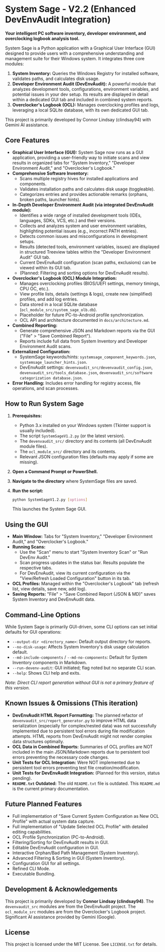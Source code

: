 # System Sage - V2.2 (Enhanced DevEnvAudit Integration)

**Your intelligent PC software inventory, developer environment, and overclocking logbook analysis tool.**

System Sage is a Python application with a Graphical User Interface (GUI) designed to provide users with a comprehensive understanding and management suite for their Windows system. It integrates three core modules:
1.  **System Inventory:** Queries the Windows Registry for installed software, validates paths, and calculates disk usage.
2.  **Developer Environment Audit (DevEnvAudit):** A powerful module that analyzes development tools, configurations, environment variables, and potential issues in your dev setup. Its results are displayed in detail within a dedicated GUI tab and included in combined system reports.
3.  **Overclocker's Logbook (OCL):** Manages overclocking profiles and logs, leveraging a local SQLite database, with its own dedicated GUI tab.

This project is primarily developed by Connor Lindsay (clindsay94) with Gemini AI assistance.

## Core Features

*   **Graphical User Interface (GUI):** System Sage now runs as a GUI application, providing a user-friendly way to initiate scans and view results in organized tabs for "System Inventory," "Developer Environment Audit," and "Overclocker's Logbook."
*   **Comprehensive Software Inventory:**
    *   Scans multiple registry hives for installed applications and components.
    *   Validates installation paths and calculates disk usage (toggleable).
    *   Categorizes entries and provides actionable remarks (orphans, broken paths, launcher hints).
*   **In-Depth Developer Environment Audit (via integrated DevEnvAudit module):**
    *   Identifies a wide range of installed development tools (IDEs, languages, SDKs, VCS, etc.) and their versions.
    *   Collects and analyzes system and user environment variables, highlighting potential issues (e.g., incorrect PATH entries).
    *   Detects common issues and misconfigurations in development setups.
    *   Results (detected tools, environment variables, issues) are displayed in structured Treeview tables within the "Developer Environment Audit" GUI tab.
    *   Current DevEnvAudit configuration (scan paths, exclusions) can be viewed within its GUI tab.
    *   (Planned: Filtering and sorting options for DevEnvAudit results).
*   **Overclocker's Logbook (OCL) Module Integration:**
    *   Manages overclocking profiles (BIOS/UEFI settings, memory timings, CPU OC, etc.).
    *   View profile lists, details (settings & logs), create new (simplified) profiles, and add log entries.
    *   Data stored in a local SQLite database (`ocl_module_src/system_sage_olb.db`).
    *   Placeholder for future PC-to-Android profile synchronization.
    *   OCL API and architecture documented in `docs/architecture.md`.
*   **Combined Reporting:**
    *   Generate comprehensive JSON and Markdown reports via the GUI ("File" > "Save Combined Report").
    *   Reports include full data from System Inventory and Developer Environment Audit scans.
*   **Externalized Configuration:**
    *   SystemSage keywords/hints: `systemsage_component_keywords.json`, `systemsage_launcher_hints.json`.
    *   DevEnvAudit settings: `devenvaudit_src/devenvaudit_config.json`, `devenvaudit_src/tools_database.json`, `devenvaudit_src/software categorization database.json`.
*   **Error Handling:** Includes error handling for registry access, file operations, and scan processes.

## How to Run System Sage

1.  **Prerequisites:**
    *   Python 3.x installed on your Windows system (Tkinter support is usually included).
    *   The script `SystemSageV1.2.py` (or the latest version).
    *   The `devenvaudit_src/` directory and its contents (all DevEnvAudit module files).
    *   The `ocl_module_src/` directory and its contents.
    *   Relevant JSON configuration files (defaults may apply if some are missing).

2.  **Open a Command Prompt or PowerShell.**
3.  **Navigate to the directory** where SystemSage files are saved.
4.  **Run the script:**
    ```sh
    python SystemSageV1.2.py [options]
    ```
    This launches the System Sage GUI.

## Using the GUI

*   **Main Window:** Tabs for "System Inventory," "Developer Environment Audit," and "Overclocker's Logbook."
*   **Running Scans:**
    *   Use the "Scan" menu to start "System Inventory Scan" or "Run DevEnv Audit."
    *   Scan progress updates in the status bar. Results populate the respective tabs.
    *   For DevEnvAudit, view its current configuration via the "View/Refresh Loaded Configuration" button in its tab.
*   **OCL Profiles:** Managed within the "Overclocker's Logbook" tab (refresh list, view details, save new, add log).
*   **Saving Reports:** "File" > "Save Combined Report (JSON & MD)" saves System Inventory and DevEnvAudit data.

## Command-Line Options

While System Sage is primarily GUI-driven, some CLI options can set initial defaults for GUI operations:
*   `--output-dir <directory_name>`: Default output directory for reports.
*   `--no-disk-usage`: Affects System Inventory's disk usage calculation default.
*   `--md-include-components` / `--md-no-components`: Default for System Inventory components in Markdown.
*   `--run-devenv-audit`: GUI initiated; flag noted but no separate CLI scan.
*   `--help`: Shows CLI help and exits.

*Note: Direct CLI report generation without GUI is not a primary feature of this version.*

## Known Issues & Omissions (This iteration)

*   **DevEnvAudit HTML Report Formatting:** The planned refactor of `devenvaudit_src/report_generator.py` to improve HTML data serialization (especially for complex/nested data) was not successfully implemented due to persistent tool errors during file modification attempts. HTML reports from DevEnvAudit might not render complex data structures optimally.
*   **OCL Data in Combined Reports:** Summaries of OCL profiles are NOT included in the main JSON/Markdown reports due to persistent tool errors preventing the necessary code changes.
*   **Unit Tests for OCL Integration:** Were NOT implemented due to persistent tool errors preventing test file creation/modification.
*   **Unit Tests for DevEnvAudit Integration:** (Planned for this version, status pending).
*   **`README.txt` Outdated:** The old `README.txt` file is outdated. This `README.md` is the current primary documentation.

## Future Planned Features

*   Full implementation of "Save Current System Configuration as New OCL Profile" with actual system data capture.
*   Full implementation of "Update Selected OCL Profile" with detailed editing capabilities.
*   OCL Profile Synchronization (PC-to-Android).
*   Filtering/Sorting for DevEnvAudit results in GUI.
*   Editable DevEnvAudit configuration in GUI.
*   Interactive Orphan/Bad Path Management (System Inventory).
*   Advanced Filtering & Sorting in GUI (System Inventory).
*   Configuration GUI for all settings.
*   Refined CLI Mode.
*   Executable Bundling.

## Development & Acknowledgements

This project is primarily developed by **Connor Lindsay (clindsay94)**.
The `devenvaudit_src` modules are from the DevEnvAudit project.
The `ocl_module_src` modules are from the Overclocker's Logbook project.
Significant AI assistance provided by Gemini (Google).

## License

This project is licensed under the MIT License. See `LICENSE.txt` for details.
```
